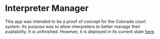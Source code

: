 # Interpreter Manager 
This app was intended to be a proof of concept for the Colorado court system. Its purpose was to allow interpreters to better manage their availability. It is unfinished. However, it is deployed in its current state [here](https://tranquil-atoll-80899.herokuapp.com/). 